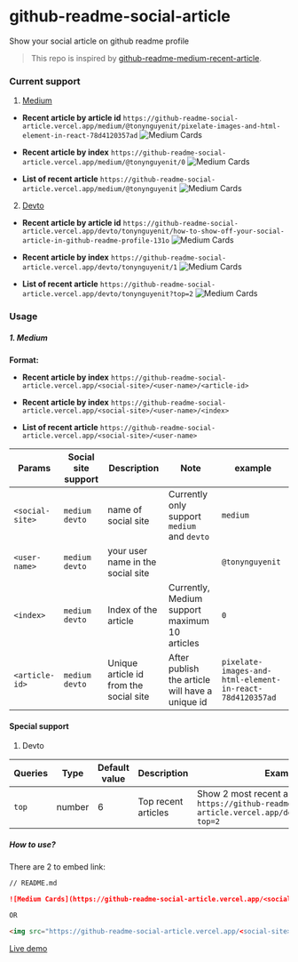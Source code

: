 # github-readme-social-article

Show your social article on github readme profile

> This repo is inspired by [github-readme-medium-recent-article](https://github.com/bxcodec/github-readme-medium-recent-article).

### Current support
1. [Medium](https://medium.com/)

- **Recent article by article id**
`https://github-readme-social-article.vercel.app/medium/@tonynguyenit/pixelate-images-and-html-element-in-react-78d4120357ad`
![Medium Cards](https://github-readme-social-article.vercel.app/medium/@tonynguyenit/pixelate-images-and-html-element-in-react-78d4120357ad)


- **Recent article by index**
`https://github-readme-social-article.vercel.app/medium/@tonynguyenit/0`
![Medium Cards](https://github-readme-social-article.vercel.app/medium/@tonynguyenit/0)

- **List of recent article**
`https://github-readme-social-article.vercel.app/medium/@tonynguyenit`
![Medium Cards](https://github-readme-social-article.vercel.app/medium/@tonynguyenit)

2. [Devto](https://dev.to/)

- **Recent article by article id**
`https://github-readme-social-article.vercel.app/devto/tonynguyenit/how-to-show-off-your-social-article-in-github-readme-profile-131o`
![Medium Cards](https://github-readme-social-article.vercel.app/devto/tonynguyenit/how-to-show-off-your-social-article-in-github-readme-profile-131o)


- **Recent article by index**
`https://github-readme-social-article.vercel.app/devto/tonynguyenit/1`
![Medium Cards](https://github-readme-social-article.vercel.app/devto/tonynguyenit/1)

- **List of recent article**
`https://github-readme-social-article.vercel.app/devto/tonynguyenit?top=2`
![Medium Cards](https://github-readme-social-article.vercel.app/devto/tonynguyenit?top=2)

### Usage

##### 1. Medium
 **Format:**
- **Recent article by index**
`https://github-readme-social-article.vercel.app/<social-site>/<user-name>/<article-id>`

- **Recent article by index**
`https://github-readme-social-article.vercel.app/<social-site>/<user-name>/<index>`

- **List of recent article**
`https://github-readme-social-article.vercel.app/<social-site>/<user-name>`


Params                |Social site support    |Description                      |Note                           |example
----------------------|----------------------|---------------------------------|-------------------------------|----------
`<social-site>`       |`medium` `devto`      | name of social site             |Currently only support `medium` and `devto`| `medium`
`<user-name>`         |`medium` `devto`      | your user name in the social site|                             | `@tonynguyenit`
`<index>`             |`medium` `devto`      | Index of the article         | Currently, Medium support maximum 10 articles| `0`
`<article-id>`        |`medium` `devto`      | Unique article id from the social site | After publish the article will have a unique id | `pixelate-images-and-html-element-in-react-78d4120357ad`

#### Special support
1. Devto

Queries             | Type                 | Default value  | Description                    |Example
--------------------|----------------------|----------------|--------------------------------|--------------------------------------
`top`               | number               | 6              | Top recent articles            | Show 2 most recent articles `https://github-readme-social-article.vercel.app/devto/tonynguyenit?top=2`



##### How to use?
There are 2 to embed link:

```md
// README.md

![Medium Cards](https://github-readme-social-article.vercel.app/<social-site>/<user-name>/<index>)

OR

<img src="https://github-readme-social-article.vercel.app/<social-site>/<user-name>/<index>">
```

[Live demo](https://github.com/tonynguyenit18)





